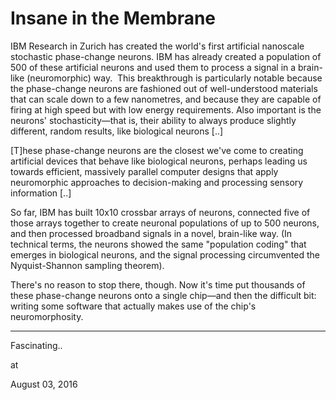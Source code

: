 # Insane in the Membrane
IBM Research in Zurich has created the world's first artificial nanoscale stochastic phase-change neurons. IBM has already created a population of 500 of these artificial neurons and used them to process a signal in a brain-like (neuromorphic) way.  This breakthrough is particularly notable because the phase-change neurons are fashioned out of well-understood materials that can scale down to a few nanometres, and because they are capable of firing at high speed but with low energy requirements. Also important is the neurons' stochasticity—that is, their ability to always produce slightly different, random results, like biological neurons [..]

[T]hese phase-change neurons are the closest we've come to creating artificial devices that behave like biological neurons, perhaps leading us towards efficient, massively parallel computer designs that apply neuromorphic approaches to decision-making and processing sensory information [..]

So far, IBM has built 10x10 crossbar arrays of neurons, connected five of those arrays together to create neuronal populations of up to 500 neurons, and then processed broadband signals in a novel, brain-like way. (In technical terms, the neurons showed the same "population coding" that emerges in biological neurons, and the signal processing circumvented the Nyquist-Shannon sampling theorem).

There's no reason to stop there, though. Now it's time put thousands of these phase-change neurons onto a single chip—and then the difficult bit: writing some software that actually makes use of the chip's neuromorphosity.

---

Fascinating..








at

August 03, 2016















